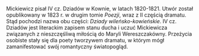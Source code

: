 Mickiewicz pisał IV cz. Dziadów w Kownie, w latach 1820-1821. Utwór został opublikowany w 1823 r. w drugim tomie *Poezji*, wraz z II częścią dramatu. Stąd pochodzi nazwa obu części: *Dziady wileńsko-kowieńskie*. IV cz. Dziadów jest literackim zapisem stanu ducha i uczuć Mickiewicza związanych z nieszczęśliwą miłością do Maryli Wereszczakówny. Przeżycia osobiste stały się dla poety tworzywem dramatu, w którym mógł zamanifestować swój romantyczny światopogląd.